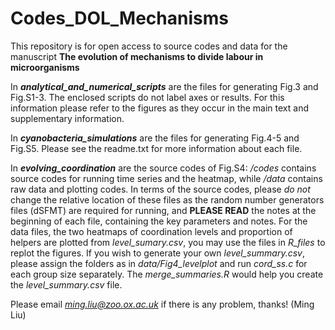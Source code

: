 # Codes_DOL_Mechanisms
This repository is for open access to source codes and data for the manuscript **The evolution of mechanisms to divide labour in microorganisms**

In ***analytical_and_numerical_scripts*** are the files for generating Fig.3 and Fig.S1-3. The enclosed scripts do not label axes or results. For this information please refer to the figures as they occur in the main text and supplementary information.

In ***cyanobacteria_simulations*** are the files for generating Fig.4-5 and Fig.S5. Please see the readme.txt for more information about each file. 

In ***evolving_coordination*** are the source codes of Fig.S4: */codes* contains source codes for running time series and the heatmap, while */data* contains raw data and plotting codes. In terms of the source codes, please *do not* change the relative location of these files as the random number generators files (dSFMT) are required for running, and **PLEASE READ** the notes at the beginning of each file, containing the key parameters and notes. For the data files, the two heatmaps of coordination levels and proportion of helpers are plotted from *level_sumary.csv*, you may use the files in *R_files* to replot the figures. If you wish to generate your own *level_summary.csv*, please assign the folders as in *data/Fig4_levelplot* and run *cord_ss.c* for each group size separately. The *merge_summaries.R* would help you create the *level_summary.csv* file. 

Please email *ming.liu@zoo.ox.ac.uk* if there is any problem, thanks! (Ming Liu)
